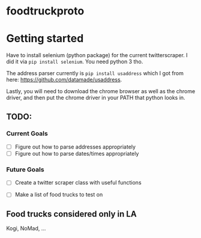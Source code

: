 # foodtruckproto

# Getting started
Have to install selenium (python package) for the current twitterscraper. I did
it via `pip install selenium`. You need python 3 tho.

The address parser currently is `pip install usaddress` which I got from here: 
https://github.com/datamade/usaddress.

Lastly, you will need to download the chrome browser as well as the chrome 
driver, and then put the chrome driver in your PATH that python looks in.

## TODO:
### Current Goals
- [ ] Figure out how to parse addresses appropriately
- [ ] Figure out how to parse dates/times appropriately

### Future Goals
- [ ] Create a twitter scraper class with useful functions
- [ ] Make a list of food trucks to test on


## Food trucks considered only in LA
Kogi, NoMad, ...